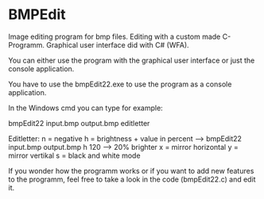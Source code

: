 # BMPEdit
Image editing program for bmp files. Editing with a custom made C-Programm. Graphical user interface did with C# (WFA).

You can either use the program with the graphical user interface or just the console application.

You have to use the bmpEdit22.exe to use the program as a console application.

In the Windows cmd you can type for example:

bmpEdit22 input.bmp output.bmp editletter

Editletter:
n = negative
h = brightness + value in percent --> bmpEdit22 input.bmp output.bmp h 120 --> 20% brighter
x = mirror horizontal
y = mirror vertikal
s = black and white mode

If you wonder how the programm works or if you want to add new features to the programm, feel free to take a look in the code (bmpEdit22.c) and edit it.
